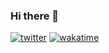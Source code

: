 ### Hi there 👋

[![twitter](https://img.shields.io/twitter/follow/nipeno?label=followers&logo=twitter&color=%23007ec6&style=plastic)](https://twitter.com/nipeno)
[![wakatime](https://wakatime.com/badge/user/401d4c64-86b1-47c5-9952-c429885246f3.svg)](https://wakatime.com/@401d4c64-86b1-47c5-9952-c429885246f3)

<!--
**Nipeno/nipeno** is a ✨ _special_ ✨ repository because its `README.md` (this file) appears on your GitHub profile.

Here are some ideas to get you started:

- 🔭 I’m currently working on ...
- 🌱 I’m currently learning ...
- 👯 I’m looking to collaborate on ...
- 🤔 I’m looking for help with ...
- 💬 Ask me about ...
- 📫 How to reach me: ...
- 😄 Pronouns: ...
- ⚡ Fun fact: ...
-->
